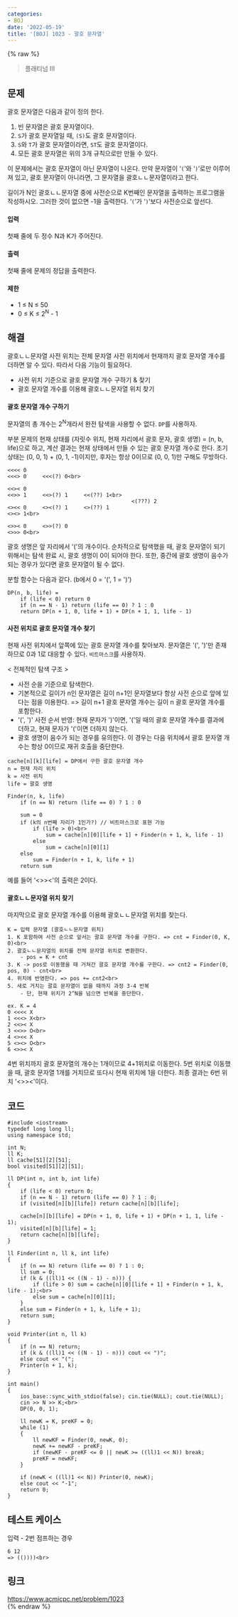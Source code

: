 ```yaml
---
categories:
- BOJ
date: '2022-05-19'
title: '[BOJ] 1023 - 괄호 문자열'
---
```


{% raw %}
> 플래티넘 III<br>

## 문제
괄호 문자열은 다음과 같이 정의 한다.

1.  빈 문자열은 괄호 문자열이다.
2.  `S`가 괄호 문자열일 때,  `(S)`도 괄호 문자열이다.
3.  `S`와  `T`가 괄호 문자열이라면,  `ST`도 괄호 문자열이다.
4.  모든 괄호 문자열은 위의 3개 규칙으로만 만들 수 있다.

이 문제에서는 괄호 문자열이 아닌 문자열이 나온다. 만약 문자열이 ‘`(`’와 ‘`)`’로만 이루어져 있고, 괄호 문자열이 아니라면, 그 문자열을 괄호ㄴㄴ문자열이라고 한다.

길이가 N인 괄호ㄴㄴ문자열 중에 사전순으로 K번째인 문자열을 출력하는 프로그램을 작성하시오. 그러한 것이 없으면 -1을 출력한다. ‘`(`’가 ‘`)`’보다 사전순으로 앞선다.

#### 입력
첫째 줄에 두 정수 N과 K가 주어진다.

#### 출력
첫째 줄에 문제의 정답을 출력한다.

#### 제한
-   1 ≤ N ≤ 50
-   0 ≤ K ≤ 2<sup>N</sup>  - 1<br>

## 해결
괄호ㄴㄴ문자열 사전 위치는 전체 문자열 사전 위치에서 현재까지 괄호 문자열 개수를 더하면 알 수 있다. 따라서 다음 기능이 필요하다.
- 사전 위치 기준으로 괄호 문자열 개수 구하기 & 찾기
- 괄호 문자열 개수를 이용해 괄호ㄴㄴ문자열 위치 찾기

#### 괄호 문자열 개수 구하기
문자열의 총 개수는 2<sup>N</sup>개라서 완전 탐색을 사용할 수 없다. `DP`를 사용하자.

부분 문제의 현재 상태를 (자릿수 위치, 현재 자리에서 괄호 문자, 괄호 생명) = (n, b, life)으로 하고, 계산 결과는 현재 상태에서 만들 수 있는 괄호 문자열 개수로 한다. 초기 상태는 (0, 0, 1) + (0, 1, -1)이지만, 후자는 항상 0이므로 (0, 0, 1)만 구해도 무방하다.
```
<<<< 0
<<<> 0     <<<(?) 0<br>

<<>< 0
<<>> 1     <<>(?) 1     <<(??) 1<br>
                                       <(???) 2
<><< 0     <><(?) 1     <>(??) 1
<><> 1<br>

<>>< 0     <>>(?) 0
<>>> 0<br>
```
괄호 생명은 앞 자리에서 '('의 개수이다. 순차적으로 탐색했을 때, 괄호 문자열이 되기 위해서는 탐색 완료 시, 괄호 생명이 0이 되어야 한다. 또한, 중간에 괄호 생명이 음수가 되는 경우가 있다면 괄호 문자열이 될 수 없다.

분할 함수는 다음과 같다. (b에서 0 = '(', 1 = ')')
```
DP(n, b, life) = 
	if (life < 0) return 0
	if (n == N - 1) return (life == 0) ? 1 : 0
	return DP(n + 1, 0, life + 1) + DP(n + 1, 1, life - 1)
```

#### 사전 위치로 괄호 문자열 개수 찾기
현재 사전 위치에서 앞쪽에 있는 괄호 문자열 개수를 찾아보자. 문자열은 '(', ')'만 존재하므로 0과 1로 대응할 수 있다. `비트마스크`를 사용하자.

< 전체적인 탐색 구조 >
- 사전 순을 기준으로 탐색한다.
- 기본적으로 길이가 n인 문자열은 길이 n+1인 문자열보다 항상 사전 순으로 앞에 있다는 점을 이용한다. => 길이 n+1 괄호 문자열 개수는 길이 n 괄호 문자열 개수를 포함한다.<br>
- '(', ')' 사전 순서 반영: 현재 문자가 ')'이면, '('일 때의 괄호 문자열 개수를 결과에 더하고, 현재 문자가 '('이면 더하지 않는다.
- 괄호 생명이 음수가 되는 경우를 유의한다. 이 경우는 다음 위치에서 괄호 문자열 개수는 항상 0이므로 재귀 호출을 중단한다.
```
cache[n][k][life] = DP에서 구한 괄호 문자열 개수
n = 현재 자리 위치
k = 사전 위치
life = 괄호 생명

Finder(n, k, life)
	if (n == N) return (life == 0) ? 1 : 0
	
	sum = 0
	if (k의 n번째 자리가 1인가?) // 비트마스크로 표현 가능
		if (life > 0)<br>
			sum = cache[n][0][life + 1] + Finder(n + 1, k, life - 1)
		else
			sum = cache[n][0][1]
	else
		sum = Finder(n + 1, k, life + 1)
	return sum
```
예를 들어 '<>><'의 출력은 2이다.

#### 괄호ㄴㄴ문자열 위치 찾기
마지막으로 괄호 문자열 개수를 이용해 괄호ㄴㄴ문자열 위치를 찾는다.
```
K = 입력 문자열 (괄호ㄴㄴ문자열 위치)
1. K 포함하여 사전 순으로 앞서는 괄호 문자열 개수를 구한다. => cnt = Finder(0, K, 0)<br>
2. 괄호ㄴㄴ문자열의 위치를 전체 문자열 위치로 변환한다.
	- pos = K + cnt
3. K -> pos로 이동했을 때 거쳐간 괄호 문자열 개수를 구한다. => cnt2 = Finder(0, pos, 0) - cnt<br>
4. 위치에 반영한다. => pos += cnt2<br>
5. 새로 거치는 괄호 문자열이 없을 때까지 과정 3-4 반복
	- 단, 현재 위치가 2^N을 넘으면 반복을 중단한다.
```
```
ex. K = 4
0 <<<< X
1 <<<> X<br>
2 <<>< X
3 <<>> O<br>
4 <><< X
5 <><> O<br>
6 <>>< X
```
4번 위치까지 괄호 문자열의 개수는 1개이므로 4+1위치로 이동한다. 5번 위치로 이동했을 때, 괄호 문자열 1개를 거치므로 또다시 현재 위치에 1을 더한다. 최종 결과는 6번 위치 '<>><'이다.

## 코드
```
#include <iostream>
typedef long long ll;
using namespace std;

int N;
ll K;
ll cache[51][2][51];
bool visited[51][2][51];

ll DP(int n, int b, int life)
{
	if (life < 0) return 0;
	if (n == N - 1) return (life == 0) ? 1 : 0;
	if (visited[n][b][life]) return cache[n][b][life];

	cache[n][b][life] = DP(n + 1, 0, life + 1) + DP(n + 1, 1, life - 1);
	visited[n][b][life] = 1;
	return cache[n][b][life];
}

ll Finder(int n, ll k, int life)
{
	if (n == N) return (life == 0) ? 1 : 0;
	ll sum = 0;
	if (k & ((ll)1 << ((N - 1) - n))) {
		if (life > 0) sum = cache[n][0][life + 1] + Finder(n + 1, k, life - 1);<br>
		else sum = cache[n][0][1];
	}
	else sum = Finder(n + 1, k, life + 1);
	return sum;
}

void Printer(int n, ll k)
{
	if (n == N) return;
	if (k & ((ll)1 << ((N - 1) - n))) cout << ")";
	else cout << "(";
	Printer(n + 1, k);
}

int main()
{
	ios_base::sync_with_stdio(false); cin.tie(NULL); cout.tie(NULL);
	cin >> N >> K;<br>
	DP(0, 0, 1);

	ll newK = K, preKF = 0;
	while (1)
	{
		ll newKF = Finder(0, newK, 0);
		newK += newKF - preKF;
		if (newKF - preKF <= 0 || newK >= ((ll)1 << N)) break;
		preKF = newKF;
	}

	if (newK < ((ll)1 << N)) Printer(0, newK);
	else cout << "-1";
	return 0;
}
```

## 테스트 케이스
입력 - 2번 점프하는 경우
```
6 12
=> (())))<br>
```

## 링크
https://www.acmicpc.net/problem/1023<br>
{% endraw %}